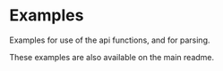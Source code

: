 # Examples

Examples for use of the api functions, and for parsing.

These examples are also available on the main readme.